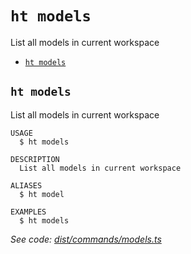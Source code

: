 `ht models`
===========

List all models in current workspace

* [`ht models`](#ht-models)

## `ht models`

List all models in current workspace

```
USAGE
  $ ht models

DESCRIPTION
  List all models in current workspace

ALIASES
  $ ht model

EXAMPLES
  $ ht models
```

_See code: [dist/commands/models.ts](https://github.com/StrongMonkey/cli/blob/v0.1.0/dist/commands/models.ts)_
